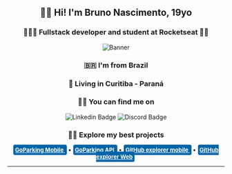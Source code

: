 <div align="center">
  <h2><strong>🧑🏻 Hi! I'm Bruno Nascimento, 19yo</strong></h2>
  <h3><strong>🧑🏻‍💻 Fullstack developer and student at Rocketseat 🚀💜</strong></h3>
  <!-- <img src="https://uploaddeimagens.com.br/imagens/oXH9yxw" width="200px" height="auto" alt="banner"/> -->

  ![Banner](https://uploaddeimagens.com.br/imagens/oXH9yxw)
  
  <h3><strong>🇧🇷 I'm from Brazil</strong></h3>
  <h3><strong>🏡 Living in Curitiba - Paraná</strong></h3>
  <h3><strong> 🕵🏻 You can find me on</strong></h3>
</div>

<div align="center">

![Linkedin Badge](https://img.shields.io/badge/-BrunoNascimento-blue?style=flat&logo=Linkedin&logoColor=white&link=https://www.linkedin.com/in/bruno-nascimento-35803217b/) ![Discord Badge](https://img.shields.io/badge/-BrunoFernandes4243-blue?style=flat&logo=Discord&logoColor=white&link=https://www.linkedin.com/in/bruno-nascimento-35803217b/) 

</div>

<div>
  <h3 align="center">💁🏻 Explore my best projects</h3>
  
  <p align="center">
    <a href="#"
    style="background-color: #0064a7; color: white; padding: 4px; border-radius: 4px; margin-right: 3px; font-weight: bold; font-size: 13px">
    GoParking Mobile
    </a> •
    <a href="#"
    style="background-color: #0064a7; color: white; padding: 4px; border-radius: 4px; margin-right: 3px; font-weight: bold; font-size: 13px">
    GoParking API
    </a> •
    <a href="#"
    style="background-color: #0064a7; color: white; padding: 4px; border-radius: 4px; margin-right: 3px; font-weight: bold; font-size: 13px">
    GitHub explorer mobile
    </a> •
    <a href="#"
    style="background-color: #0064a7; color: white; padding: 4px; border-radius: 4px; margin-right: 3px; font-weight: bold; font-size: 13px">
    GitHub explorer Web
    </a>
  </p>
</div>

---